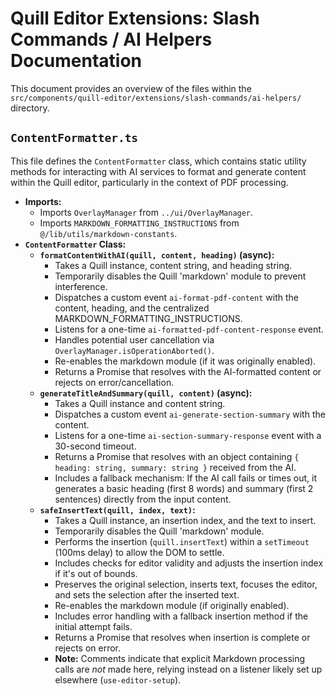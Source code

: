 # Quill Editor Extensions: Slash Commands / AI Helpers Documentation

This document provides an overview of the files within the `src/components/quill-editor/extensions/slash-commands/ai-helpers/` directory.

## `ContentFormatter.ts`

This file defines the `ContentFormatter` class, which contains static utility methods for interacting with AI services to format and generate content within the Quill editor, particularly in the context of PDF processing.

*   **Imports:** 
    *   Imports `OverlayManager` from `../ui/OverlayManager`.
    *   Imports `MARKDOWN_FORMATTING_INSTRUCTIONS` from `@/lib/utils/markdown-constants`.
*   **`ContentFormatter` Class:**
    *   **`formatContentWithAI(quill, content, heading)` (async):**
        *   Takes a Quill instance, content string, and heading string.
        *   Temporarily disables the Quill 'markdown' module to prevent interference.
        *   Dispatches a custom event `ai-format-pdf-content` with the content, heading, and the centralized MARKDOWN_FORMATTING_INSTRUCTIONS.
        *   Listens for a one-time `ai-formatted-pdf-content-response` event.
        *   Handles potential user cancellation via `OverlayManager.isOperationAborted()`.
        *   Re-enables the markdown module (if it was originally enabled).
        *   Returns a Promise that resolves with the AI-formatted content or rejects on error/cancellation.
    *   **`generateTitleAndSummary(quill, content)` (async):**
        *   Takes a Quill instance and content string.
        *   Dispatches a custom event `ai-generate-section-summary` with the content.
        *   Listens for a one-time `ai-section-summary-response` event with a 30-second timeout.
        *   Returns a Promise that resolves with an object containing `{ heading: string, summary: string }` received from the AI.
        *   Includes a fallback mechanism: If the AI call fails or times out, it generates a basic heading (first 8 words) and summary (first 2 sentences) directly from the input content.
    *   **`safeInsertText(quill, index, text)`:**
        *   Takes a Quill instance, an insertion index, and the text to insert.
        *   Temporarily disables the Quill 'markdown' module.
        *   Performs the insertion (`quill.insertText`) within a `setTimeout` (100ms delay) to allow the DOM to settle.
        *   Includes checks for editor validity and adjusts the insertion index if it's out of bounds.
        *   Preserves the original selection, inserts text, focuses the editor, and sets the selection after the inserted text.
        *   Re-enables the markdown module (if originally enabled).
        *   Includes error handling with a fallback insertion method if the initial attempt fails.
        *   Returns a Promise that resolves when insertion is complete or rejects on error.
        *   **Note:** Comments indicate that explicit Markdown processing calls are *not* made here, relying instead on a listener likely set up elsewhere (`use-editor-setup`).
